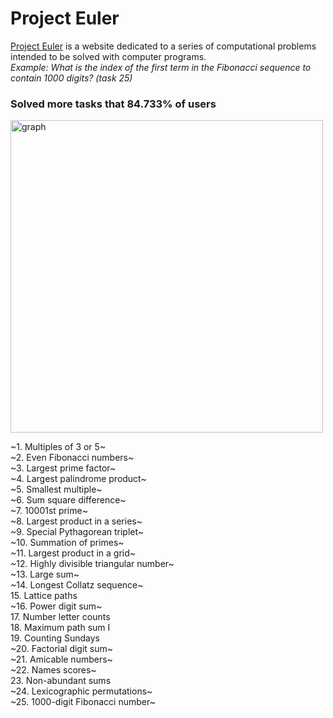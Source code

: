 # Project Euler

[Project Euler](https://projecteuler.net/archive) is a website dedicated to a series of computational problems intended to be solved with computer programs.\
*Example: What is the index of the first term in the Fibonacci sequence to contain 1000 digits? (task 25)*
  
### Solved more tasks that 84.733% of users
<img src="https://projecteuler.net/cache/statistics_problems_graph.png" alt="graph" width="500"/>

~1. Multiples of 3 or 5~\
~2. Even Fibonacci numbers~\
~3. Largest prime factor~\
~4. Largest palindrome product~\
~5. Smallest multiple~\
~6. Sum square difference~\
~7. 10001st prime~\
~8.	Largest product in a series~\
~9.	Special Pythagorean triplet~\
~10.	Summation of primes~\
~11.	Largest product in a grid~\
~12.	Highly divisible triangular number~\
~13.	Large sum~\
~14.	Longest Collatz sequence~\
15.	Lattice paths\
~16.	Power digit sum~\
17.	Number letter counts\
18.	Maximum path sum I\
19.	Counting Sundays\
~20.	Factorial digit sum~\
~21.	Amicable numbers~\
~22.	Names scores~\
23.	Non-abundant sums\
~24.	Lexicographic permutations~\
~25.	1000-digit Fibonacci number~
